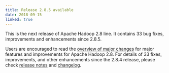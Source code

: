 ```yaml
---
title: Release 2.8.5 available
date: 2018-09-15
linked: true
---
```

<!---
  Licensed under the Apache License, Version 2.0 (the "License");
  you may not use this file except in compliance with the License.
  You may obtain a copy of the License at

   http://www.apache.org/licenses/LICENSE-2.0

  Unless required by applicable law or agreed to in writing, software
  distributed under the License is distributed on an "AS IS" BASIS,
  WITHOUT WARRANTIES OR CONDITIONS OF ANY KIND, either express or implied.
  See the License for the specific language governing permissions and
  limitations under the License. See accompanying LICENSE file.
-->


This is the next release of Apache Hadoop 2.8 line. It contains 33 bug
fixes, improvements and enhancements since 2.8.5.

Users are encouraged to read the [overview of major
changes](http://hadoop.apache.org/docs/r2.8.5/index.html) for major
features and improvements for Apache Hadoop 2.8. For details of 33
fixes, improvements, and other enhancements since the 2.8.4 release,
please check [release
notes](http://hadoop.apache.org/docs/r2.8.5/hadoop-project-dist/hadoop-common/release/2.8.5/RELEASENOTES.2.8.5.html)
and
[changelog](http://hadoop.apache.org/docs/r2.8.5/hadoop-project-dist/hadoop-common/release/2.8.5/CHANGES.2.8.5.html).

